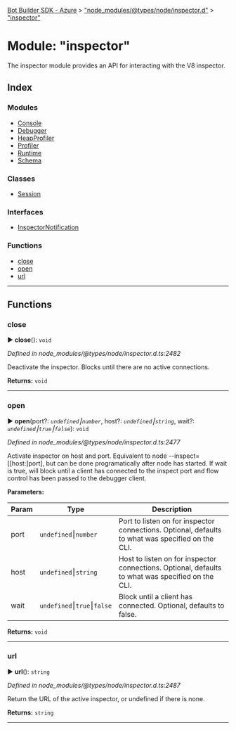 [Bot Builder SDK - Azure](../README.md) > ["node_modules/@types/node/inspector.d"](../modules/_node_modules__types_node_inspector_d_.md) > ["inspector"](../modules/_node_modules__types_node_inspector_d_._inspector_.md)



# Module: "inspector"


The inspector module provides an API for interacting with the V8 inspector.

## Index

### Modules

* [Console](_node_modules__types_node_inspector_d_._inspector_.console.md)
* [Debugger](_node_modules__types_node_inspector_d_._inspector_.debugger.md)
* [HeapProfiler](_node_modules__types_node_inspector_d_._inspector_.heapprofiler.md)
* [Profiler](_node_modules__types_node_inspector_d_._inspector_.profiler.md)
* [Runtime](_node_modules__types_node_inspector_d_._inspector_.runtime.md)
* [Schema](_node_modules__types_node_inspector_d_._inspector_.schema.md)


### Classes

* [Session](../classes/_node_modules__types_node_inspector_d_._inspector_.session.md)


### Interfaces

* [InspectorNotification](../interfaces/_node_modules__types_node_inspector_d_._inspector_.inspectornotification.md)


### Functions

* [close](_node_modules__types_node_inspector_d_._inspector_.md#close)
* [open](_node_modules__types_node_inspector_d_._inspector_.md#open)
* [url](_node_modules__types_node_inspector_d_._inspector_.md#url)



---
## Functions
<a id="close"></a>

###  close

► **close**(): `void`



*Defined in node_modules/@types/node/inspector.d.ts:2482*



Deactivate the inspector. Blocks until there are no active connections.




**Returns:** `void`





___

<a id="open"></a>

###  open

► **open**(port?: *`undefined`⎮`number`*, host?: *`undefined`⎮`string`*, wait?: *`undefined`⎮`true`⎮`false`*): `void`



*Defined in node_modules/@types/node/inspector.d.ts:2477*



Activate inspector on host and port. Equivalent to node --inspect=[[host:]port], but can be done programatically after node has started. If wait is true, will block until a client has connected to the inspect port and flow control has been passed to the debugger client.


**Parameters:**

| Param | Type | Description |
| ------ | ------ | ------ |
| port | `undefined`⎮`number`   |  Port to listen on for inspector connections. Optional, defaults to what was specified on the CLI. |
| host | `undefined`⎮`string`   |  Host to listen on for inspector connections. Optional, defaults to what was specified on the CLI. |
| wait | `undefined`⎮`true`⎮`false`   |  Block until a client has connected. Optional, defaults to false. |





**Returns:** `void`





___

<a id="url"></a>

###  url

► **url**(): `string`



*Defined in node_modules/@types/node/inspector.d.ts:2487*



Return the URL of the active inspector, or undefined if there is none.




**Returns:** `string`





___


